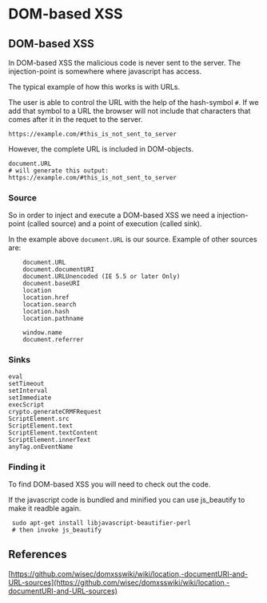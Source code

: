 # DOM-based XSS

## DOM-based XSS

In DOM-based XSS the malicious code is never sent to the server. The injection-point is somewhere where javascript has access.

The typical example of how this works is with URLs.

The user is able to control the URL with the help of the hash-symbol `#`. If we add that symbol to a URL the browser will not include that characters that comes after it in the requet to the server.

```text
https://example.com/#this_is_not_sent_to_server
```

However, the complete URL is included in DOM-objects.

```text
document.URL
# will generate this output: https://example.com/#this_is_not_sent_to_server
```

### Source

So in order to inject and execute a DOM-based XSS we need a injection-point \(called source\) and a point of execution \(called sink\).

In the example above `document.URL` is our source. Example of other sources are:

```text
    document.URL
    document.documentURI
    document.URLUnencoded (IE 5.5 or later Only)
    document.baseURI
    location
    location.href
    location.search
    location.hash
    location.pathname

    window.name
    document.referrer
```

### Sinks

```text
eval    
setTimeout      
setInterval     
setImmediate    
execScript      
crypto.generateCRMFRequest      
ScriptElement.src       
ScriptElement.text      
ScriptElement.textContent       
ScriptElement.innerText         
anyTag.onEventName
```

### Finding it

To find DOM-based XSS you will need to check out the code.

If the javascript code is bundled and minified you can use js\_beautify to make it readble again.

```text
 sudo apt-get install libjavascript-beautifier-perl
 # then invoke js_beautify
```

## References

[https://github.com/wisec/domxsswiki/wiki/location,-documentURI-and-URL-sources](https://github.com/wisec/domxsswiki/wiki/location,-documentURI-and-URL-sources)

